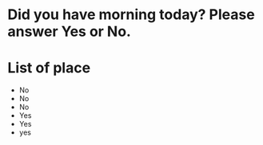 # Did you have morning today? Please answer Yes or No.

# List of place
- No
- No
- No
- Yes
- Yes
- yes

